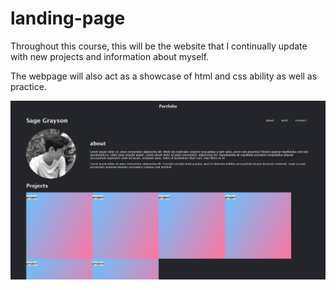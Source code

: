 # landing-page
Throughout this course, this will be the website that I continually update with new projects and information about myself.

The webpage will also act as a showcase of html and css ability as well as practice.

![Screenshot](Screenshot.png)
